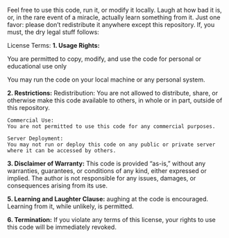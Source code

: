 Feel free to use this code, run it, or modify it locally. Laugh at how bad it is, or, in the rare event of a miracle, actually learn something from it. Just one favor: please don’t redistribute it anywhere except this repository. If, you must, the dry legal stuff follows:


License Terms:
**1.	Usage Rights:**

You are permitted to copy, modify, and use the code for personal or educational use only

You may run the code on your local machine or any personal system.

**2.	Restrictions:**
    Redistribution:
    You are not allowed to distribute, share, or otherwise make this code available to others, in whole or in part, outside of this repository.

    Commercial Use:
    You are not permitted to use this code for any commercial purposes.

    Server Deployment:
    You may not run or deploy this code on any public or private server where it can be accessed by others.

**3.	Disclaimer of Warranty:**
This code is provided “as-is,” without any warranties, guarantees, or conditions of any kind, either expressed or implied. The author is not responsible for any issues, damages, or consequences arising from its use.

**5.	Learning and Laughter Clause:**
aughing at the code is encouraged. Learning from it, while unlikely, is permitted.

**6.	Termination:**
If you violate any terms of this license, your rights to use this code will be immediately revoked.
